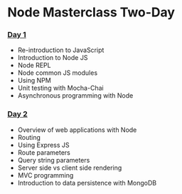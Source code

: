 # Node Masterclass Two-Day

### [Day 1](day_1/)

- Re-introduction to JavaScript
- Introduction to Node JS
- Node REPL
- Node common JS modules
- Using NPM
- Unit testing with Mocha-Chai
- Asynchronous programming with Node

### [Day 2](day_2/)

- Overview of web applications with Node
- Routing
- Using Express JS
- Route parameters
- Query string parameters
- Server side vs client side rendering
- MVC programming
- Introduction to data persistence with MongoDB